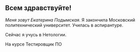 ## Всем здравствуйте!

_Меня зовут Екатерина Подымская_.
Я закончила Московский политехнический университет. Училась в аспирантуре.

Сейчас я учусь в Нетологии.



На курсе Тестировщик ПО
